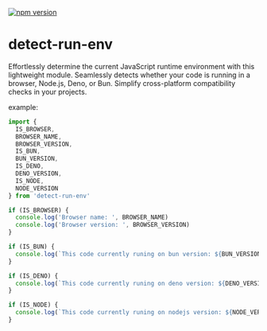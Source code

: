 [![npm version](https://img.shields.io/npm/v/detect-run-env.svg)](https://www.npmjs.com/package/detect-run-env)

# detect-run-env

Effortlessly determine the current JavaScript runtime environment with this lightweight module. Seamlessly detects whether your code is running in a browser, Node.js, Deno, or Bun. Simplify cross-platform compatibility checks in your projects.

example:

```js
import {
  IS_BROWSER,
  BROWSER_NAME,
  BROWSER_VERSION,
  IS_BUN,
  BUN_VERSION,
  IS_DENO,
  DENO_VERSION,
  IS_NODE,
  NODE_VERSION
} from 'detect-run-env'

if (IS_BROWSER) {
  console.log('Browser name: ', BROWSER_NAME)
  console.log('Browser version: ', BROWSER_VERSION)
}

if (IS_BUN) {
  console.log(`This code currently runing on bun version: ${BUN_VERSION}`)
}

if (IS_DENO) {
  console.log(`This code currently runing on deno version: ${DENO_VERSION}`)
}

if (IS_NODE) {
  console.log(`This code currently runing on nodejs version: ${NODE_VERSION}`)
}
```
